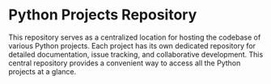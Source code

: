 # Python Projects Repository

This repository serves as a centralized location for hosting the codebase of various Python projects. Each project has its own dedicated repository for detailed documentation, issue tracking, and collaborative development. This central repository provides a convenient way to access all the Python projects at a glance.
